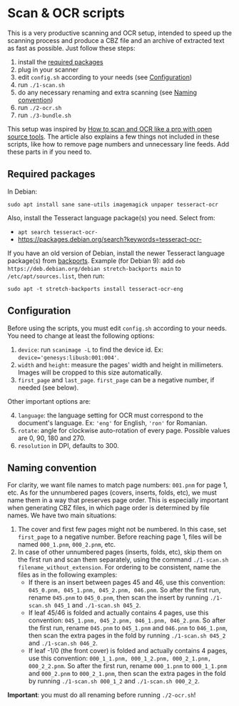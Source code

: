 # Scan & OCR scripts

This is a very productive scanning and OCR setup, intended to speed up the scanning process and produce a CBZ file and an archive of extracted text as fast as possible. Just follow these steps:

1. install the [required packages](#required-packages)
2. plug in your scanner
3. edit `config.sh` according to your needs (see [Configuration](#configuration))
4. run `./1-scan.sh`
5. do any necessary renaming and extra scanning (see [Naming convention](#naming-convention))
6. run `./2-ocr.sh`
7. run `./3-bundle.sh`

This setup was inspired by [How to scan and OCR like a pro with open source tools](https://www.linux.com/learn/how-scan-and-ocr-pro-open-source-tools). The article also explains a few things not included in these scripts, like how to remove page numbers and unnecessary line feeds. Add these parts in if you need to.

## Required packages

In Debian:

`sudo apt install sane sane-utils imagemagick unpaper tesseract-ocr`

Also, install the Tesseract language package(s) you need. Select from:

* `apt search tesseract-ocr-`
* https://packages.debian.org/search?keywords=tesseract-ocr-

If you have an old version of Debian, install the newer Tesseract language package(s) from [backports](https://backports.debian.org/Instructions/). Example (for Debian 9): add `deb https://deb.debian.org/debian stretch-backports main` to `/etc/apt/sources.list`, then run:

`sudo apt -t stretch-backports install tesseract-ocr-eng`

## Configuration

Before using the scripts, you must edit `config.sh` according to your needs. You need to change at least the following options:

1. `device`: run `scanimage -L` to find the device id. Ex: `device='genesys:libusb:001:004'`.
2. `width` and `height`: measure the pages' width and height in millimeters. Images will be cropped to this size automatically.
3. `first_page` and `last_page`. `first_page` can be a negative number, if needed (see below).

Other important options are:

4. `language`: the language setting for OCR must correspond to the document's language. Ex: `'eng'` for English, `'ron'` for Romanian.
5. `rotate`: angle for clockwise auto-rotation of every page. Possible values are 0, 90, 180 and 270.
6. `resolution` in DPI, defaults to 300.

## Naming convention

For clarity, we want file names to match page numbers: `001.pnm` for page 1, etc. As for the unnumbered pages (covers, inserts, folds, etc), we must name them in a way that preserves page order. This is especially important when generating CBZ files, in which page order is determined by file names. We have two main situations:

1. The cover and first few pages might not be numbered. In this case, set `first_page` to a negative number. Before reaching page 1, files will be named `000_1.pnm`, `000_2.pnm`, etc.
2. In case of other unnumbered pages (inserts, folds, etc), skip them on the first run and scan them separately, using the command `./1-scan.sh filename_without_extension`. For ordering to be consistent, name the files as in the following examples:
    - If there is an insert between pages 45 and 46, use this convention: `045_0.pnm, 045_1.pnm, 045_2.pnm, 046.pnm`. So after the first run, rename `045.pnm` to `045_0.pnm`, then scan the insert by running `./1-scan.sh 045_1` and `./1-scan.sh 045_2`.
    - If leaf 45/46 is folded and actually contains 4 pages, use this convention: `045_1.pnm, 045_2.pnm, 046_1.pnm, 046_2.pnm`. So after the first run, rename `045.pnm` to `045_1.pnm` and `046.pnm` to `046_1.pnm`, then scan the extra pages in the fold by running `./1-scan.sh 045_2` and `./1-scan.sh 046_2`.
    - If leaf -1/0 (the front cover) is folded and actually contains 4 pages, use this convention: `000_1_1.pnm, 000_1_2.pnm, 000_2_1.pnm, 000_2_2.pnm`. So after the first run, rename `000_1.pnm` to `000_1_1.pnm` and `000_2.pnm` to `000_2_1.pnm`, then scan the extra pages in the fold by running `./1-scan.sh 000_1_2` and `./1-scan.sh 000_2_2`.

**Important**: you must do all renaming before running `./2-ocr.sh`!
